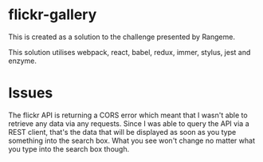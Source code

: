 # flickr-gallery

This is created as a solution to the challenge presented by Rangeme.

This solution utilises webpack, react, babel, redux, immer, stylus, jest and enzyme.

# Issues

The flickr API is returning a CORS error which meant that I wasn't able to retrieve any data via any requests. Since I was able to query the API via a REST client, that's the data that will be displayed as soon as you type something into the search box. What you see won't change no matter what you type into the search box though.
